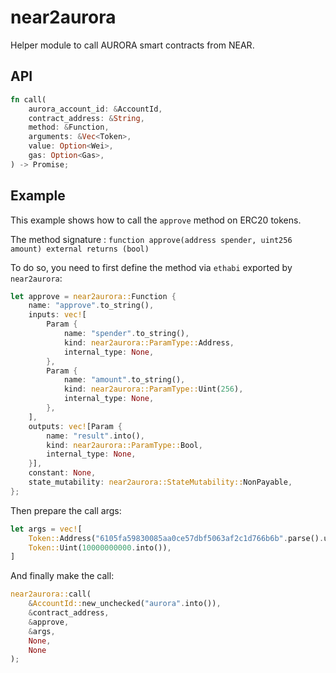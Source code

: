 # near2aurora
Helper module to call AURORA smart contracts from NEAR.

## API
```rust
fn call(
    aurora_account_id: &AccountId,
    contract_address: &String,
    method: &Function,
    arguments: &Vec<Token>,
    value: Option<Wei>,
    gas: Option<Gas>,
) -> Promise;
```

## Example
This example shows how to call the `approve` method on ERC20 tokens.

The method signature : `function approve(address spender, uint256 amount) external returns (bool)`

To do so, you need to first define the method via `ethabi` exported by `near2aurora`:
```rust
let approve = near2aurora::Function {
    name: "approve".to_string(),
    inputs: vec![
        Param {
            name: "spender".to_string(),
            kind: near2aurora::ParamType::Address,
            internal_type: None,
        },
        Param {
            name: "amount".to_string(),
            kind: near2aurora::ParamType::Uint(256),
            internal_type: None,
        },
    ],
    outputs: vec![Param {
        name: "result".into(),
        kind: near2aurora::ParamType::Bool,
        internal_type: None,
    }],
    constant: None,
    state_mutability: near2aurora::StateMutability::NonPayable,
};
```

Then prepare the call args:
```rust
let args = vec![
    Token::Address("6105fa59830085aa0ce57dbf5063af2c1d766b6b".parse().unwrap()),
    Token::Uint(10000000000.into()),
]
```

And finally make the call:
```rust
near2aurora::call(
    &AccountId::new_unchecked("aurora".into()),
    &contract_address,
    &approve,
    &args,
    None,
    None
);
```
